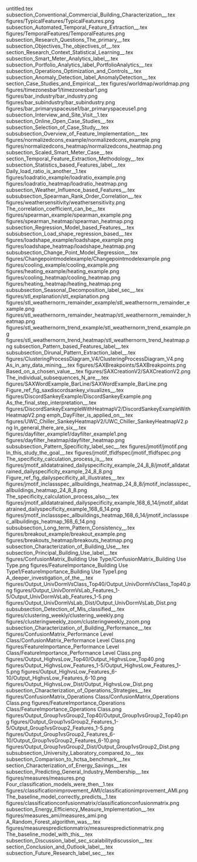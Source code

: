 untitled.tex
subsection_Conventional_Commercial_Building_Characterization__.tex
figures/TypicalFeatures/TypicalFeatures.png
subsection_Automated_Temporal_Feature_Extraction__.tex
figures/TemporalFeatures/TemporalFeatures.png
subsection_Research_Questions_The_primary__.tex
subsection_Objectives_The_objectives_of__.tex
section_Research_Context_Statistical_Learning__.tex
subsection_Smart_Meter_Analytics_label__.tex
subsection_Portfolio_Analytics_label_PortfolioAnalytics__.tex
subsection_Operations_Optimization_and_Controls__.tex
subsection_Anomaly_Detection_label_AnomalyDetection__.tex
section_Case_Studies_and_Empirical__.tex
figures/worldmap/worldmap.png
figures/timezonesbar1/timezonesbar1.png
figures/bar_industry/bar_industry.png
figures/bar_subindustry/bar_subindustry.png
figures/bar_primaryspaceuse1/bar_primaryspaceuse1.png
subsection_Interview_and_Site_Visit__1.tex
subsection_Online_Open_Case_Studies__.tex
subsection_Selection_of_Case_Study__.tex
subsubsection_Overview_of_Feature_Implementation__.tex
figures/normalizedcons_example/normalizedcons_example.png
figures/normalizedcons_heatmap/normalizedcons_heatmap.png
subsection_Scaled_Smart_Meter_Case__.tex
section_Temporal_Feature_Extraction_Methodology__.tex
subsection_Statistics_based_Features_label__.tex
Daily_load_ratio_is_another__1.tex
figures/loadratio_example/loadratio_example.png
figures/loadratio_heatmap/loadratio_heatmap.png
subsection_Weather_Influence_based_Features__.tex
subsubsection_Spearman_Rank_Order_Correlation__.tex
figures/weathersensitivity/weathersensitivity.png
The_correlation_coefficient_can_be__.tex
figures/spearman_example/spearman_example.png
figures/spearman_heatmap/spearman_heatmap.png
subsection_Regression_Model_based_Features__.tex
subsubsection_Load_shape_regression_based__.tex
figures/loadshape_example/loadshape_example.png
figures/loadshape_heatmap/loadshape_heatmap.png
subsubsection_Change_Point_Model_Regression__.tex
figures/Changepointmodelexample/Changepointmodelexample.png
figures/cooling_example/cooling_example.png
figures/heating_example/heating_example.png
figures/cooling_heatmap/cooling_heatmap.png
figures/heating_heatmap/heating_heatmap.png
subsubsection_Seasonal_Decomposition_label_sec__.tex
figures/stl_explanation/stl_explanation.png
figures/stl_weathernorm_remainder_example/stl_weathernorm_remainder_example.png
figures/stl_weathernorm_remainder_heatmap/stl_weathernorm_remainder_heatmap.png
figures/stl_weathernorm_trend_example/stl_weathernorm_trend_example.png
figures/stl_weathernorm_trend_heatmap/stl_weathernorm_trend_heatmap.png
subsection_Pattern_based_Features_label__.tex
subsubsection_Dirunal_Pattern_Extraction_label__.tex
figures/ClusteringProcessDiagram_V4/ClusteringProcessDiagram_V4.png
As_in_any_data_mining__.tex
figures/SAXBreakpoints/SAXBreakpoints.png
Based_on_a_chosen_value__.tex
figures/SAXCreationV2/SAXCreationV2.png
The_individual_subsequences_N_are__.tex
figures/SAXWordExample_BarLine/SAXWordExample_BarLine.png
Figure_ref_fig_saxdiscordsankey_visualizes__.tex
figures/DiscordSankeyExample/DiscordSankeyExample.png
As_the_final_step_interpretation__.tex
figures/DiscordSankeyExampleWithHeatmapV2/DiscordSankeyExampleWithHeatmapV2.png
emph_DayFilter_is_applied_on__.tex
figures/UWC_Chiller_SankeyHeatmapV2/UWC_Chiller_SankeyHeatmapV2.png
In_general_there_are_six__.tex
figures/dayfilter_example1/dayfilter_example1.png
figures/dayfilter_heatmap/dayfilter_heatmap.png
subsubsection_Pattern_Specificity_label_sec__.tex
figures/jmotif/jmotif.png
In_this_study_the_goal__.tex
figures/jmotif_tfidfspec/jmotif_tfidfspec.png
The_specificity_calculation_process_is__.tex
figures/jmotif_alldatatrained_dailyspecificity_example_24_8_8/jmotif_alldatatrained_dailyspecificity_example_24_8_8.png
Figure_ref_fig_dailyspecificity_all_illustrates__.tex
figures/jmotif_inclassspec_allbuildings_heatmap_24_8_8/jmotif_inclassspec_allbuildings_heatmap_24_8_8.png
The_specificity_calculation_process_also__.tex
figures/jmotif_alldatatrained_dailyspecificity_example_168_6_14/jmotif_alldatatrained_dailyspecificity_example_168_6_14.png
figures/jmotif_inclassspec_allbuildings_heatmap_168_6_14/jmotif_inclassspec_allbuildings_heatmap_168_6_14.png
subsubsection_Long_term_Pattern_Consistency__.tex
figures/breakout_example/breakout_example.png
figures/breakouts_heatmap/breakouts_heatmap.png
subsection_Characterization_of_Building_Use__.tex
subsection_Principal_Building_Use_label__.tex
figures/ConfusionMatrix_Building Use Type/ConfusionMatrix_Building Use Type.png
figures/FeatureImportance_Building Use Type1/FeatureImportance_Building Use Type1.png
A_deeper_investigation_of_the__.tex
figures/Output_UnivDormVsClass_Top40/Output_UnivDormVsClass_Top40.png
figures/Output_UnivDormVsLab_Features_1-5/Output_UnivDormVsLab_Features_1-5.png
figures/Output_UnivDormVsLab_Dist/Output_UnivDormVsLab_Dist.png
subsubsection_Detection_of_Mis_classified__.tex
figures/clustering_weekly/clustering_weekly.png
figures/clusteringweekly_zoom/clusteringweekly_zoom.png
subsection_Characterization_of_Building_Performance__.tex
figures/ConfusionMatrix_Performance Level Class/ConfusionMatrix_Performance Level Class.png
figures/FeatureImportance_Performance Level Class/FeatureImportance_Performance Level Class.png
figures/Output_HighvsLow_Top40/Output_HighvsLow_Top40.png
figures/Output_HighvsLow_Features_1-5/Output_HighvsLow_Features_1-5.png
figures/Output_HighvsLow_Features_6-10/Output_HighvsLow_Features_6-10.png
figures/Output_HighvsLow_Dist/Output_HighvsLow_Dist.png
subsection_Characterization_of_Operations_Strategies__.tex
figures/ConfusionMatrix_Operations Class/ConfusionMatrix_Operations Class.png
figures/FeatureImportance_Operations Class/FeatureImportance_Operations Class.png
figures/Output_Group1vsGroup2_Top40/Output_Group1vsGroup2_Top40.png
figures/Output_Group1vsGroup2_Features_1-5/Output_Group1vsGroup2_Features_1-5.png
figures/Output_Group1vsGroup2_Features_6-10/Output_Group1vsGroup2_Features_6-10.png
figures/Output_Group1vsGroup2_Dist/Output_Group1vsGroup2_Dist.png
subsubsection_University_Laboratory_compared_to__.tex
subsection_Comparison_to_hctsa_benchmark__.tex
section_Characterization_of_Energy_Savings__.tex
subsection_Predicting_General_Industry_Membership__.tex
figures/measures/measures.png
Four_classification_models_were_then__1.tex
figures/classificationimprovement_AMI/classificationimprovement_AMI.png
The_baseline_model_correctly_predicts__1.tex
figures/classificationconfusionmatrix/classificationconfusionmatrix.png
subsection_Energy_Efficiency_Measure_Implementation__.tex
figures/measures_ami/measures_ami.png
A_Random_Forest_algorithm_was__.tex
figures/measurespredictionmatrix/measurespredictionmatrix.png
The_baseline_model_with_this__.tex
subsection_Discussion_label_sec_scalabilitydiscussion__.tex
section_Conclusion_and_Outlook_label__.tex
subsection_Future_Research_label_sec__.tex